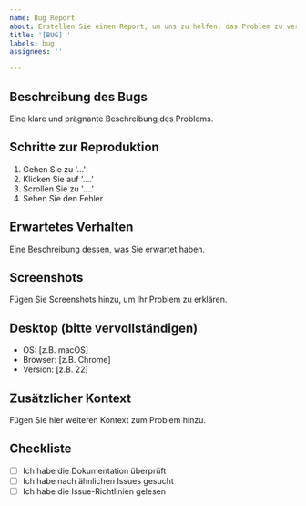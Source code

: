 ```yaml
---
name: Bug Report
about: Erstellen Sie einen Report, um uns zu helfen, das Problem zu verbessern
title: '[BUG] '
labels: bug
assignees: ''

---
```


## Beschreibung des Bugs

Eine klare und prägnante Beschreibung des Problems.

## Schritte zur Reproduktion

1. Gehen Sie zu '...'
2. Klicken Sie auf '....'
3. Scrollen Sie zu '....'
4. Sehen Sie den Fehler

## Erwartetes Verhalten

Eine Beschreibung dessen, was Sie erwartet haben.

## Screenshots

Fügen Sie Screenshots hinzu, um Ihr Problem zu erklären.

## Desktop (bitte vervollständigen)

- OS: [z.B. macOS]
- Browser: [z.B. Chrome]
- Version: [z.B. 22]

## Zusätzlicher Kontext

Fügen Sie hier weiteren Kontext zum Problem hinzu.

## Checkliste

- [ ] Ich habe die Dokumentation überprüft
- [ ] Ich habe nach ähnlichen Issues gesucht
- [ ] Ich habe die Issue-Richtlinien gelesen
